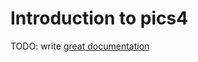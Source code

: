 # Introduction to pics4

TODO: write [great documentation](http://jacobian.org/writing/great-documentation/what-to-write/)
